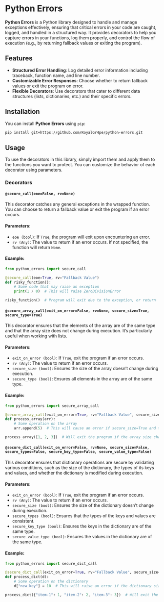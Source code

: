 # Python Errors

**Python Errors** is a Python library designed to handle and manage exceptions effectively, ensuring that critical errors in your code are caught, logged, and handled in a structured way. It provides decorators to help you capture errors in your functions, log them properly, and control the flow of execution (e.g., by returning fallback values or exiting the program).

## Features
- **Structured Error Handling**: Log detailed error information including traceback, function name, and line number.
- **Customizable Error Responses**: Choose whether to return fallback values or exit the program on error.
- **Flexible Decorators**: Use decorators that cater to different data structures (lists, dictionaries, etc.) and their specific errors.
  
## Installation

You can install **Python Errors** using `pip`:

```bash
pip install git+https://github.com/RoyalGr4pe/python-errors.git
```

## Usage
To use the decorators in this library, simply import them and apply them to the functions you want to protect. You can customize the behavior of each decorator using parameters.

### Decorators



#### `@secure_call(eoe=False, rv=None)`

This decorator catches any general exceptions in the wrapped function. You can choose to return a fallback value or exit the program if an error occurs.

#### Parameters:
- `eoe (bool)`: If `True`, the program will exit upon encountering an error.
- `rv (Any)`: The value to return if an error occurs. If not specified, the function will return `None`.

#### Example:
```python
from python_errors import secure_call

@secure_call(eoe=True, rv="Fallback Value")
def risky_function():
    # Some code that may raise an exception
    print(1 / 0)  # This will raise ZeroDivisionError

risky_function()  # Program will exit due to the exception, or return 'Fallback Value'
```



#### `@secure_array_call(exit_on_error=False, rv=None, secure_size=True, secure_type=True)`

This decorator ensures that the elements of the array are of the same type and that the array size does not change during execution. It’s particularly useful when working with lists.

#### Parameters:
- `exit_on_error (bool)`: If `True`, exit the program if an error occurs.
- `rv (Any)`: The value to return if an error occurs.
- `secure_size (bool)`: Ensures the size of the array doesn’t change during execution.
- `secure_type (bool)`: Ensures all elements in the array are of the same type.

#### Example:
```python
from python_errors import secure_array_call

@secure_array_call(exit_on_error=True, rv="Fallback Value", secure_size=True, secure_type=True)
def process_array(arr):
    # Some operation on the array
    arr.append(5)  # This will cause an error if secure_size=True and the array size changes

process_array([1, 2, 3])  # Will exit the program if the array size changes
```



#### `@secure_dict_call(exit_on_error=False, rv=None, secure_size=False, secure_types=False, secure_key_type=False, secure_value_type=False)`

This decorator ensures that dictionary operations are secure by validating various conditions, such as the size of the dictionary, the types of its keys and values, and whether the dictionary is modified during execution.

#### Parameters:
- `exit_on_error (bool)`: If `True`, exit the program if an error occurs.
- `rv (Any)`: The value to return if an error occurs.
- `secure_size (bool)`: Ensures the size of the dictionary doesn’t change during execution.
- `secure_types (bool)`: Ensures that the types of the keys and values are consistent.
- `secure_key_type (bool)`: Ensures the keys in the dictionary are of the same type.
- `secure_value_type (bool)`: Ensures the values in the dictionary are of the same type.

#### Example:
```python
from python_errors import secure_dict_call

@secure_dict_call(exit_on_error=True, rv="Fallback Value", secure_size=True, secure_types=True, secure_key_type=True, secure_value_type=True)
def process_dict(d):
    # Some operation on the dictionary
    d["new_key"] = 10  # This will raise an error if the dictionary size changes and secure_size=True

process_dict({"item-1": 1, "item-2": 2, "item-3": 3})  # Will exit the program if the dictionary size changes
```